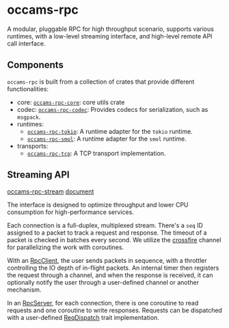 # occams-rpc

A modular, pluggable RPC for high throughput scenario, supports various runtimes,
with a low-level streaming interface, and high-level remote API call interface.

## Components

`occams-rpc` is built from a collection of crates that provide different functionalities:

- core: [`occams-rpc-core`](https://docs.rs/occams-rpc-core): core utils crate
- codec: [`occams-rpc-codec`](https://docs.rs/occams-rpc-codec): Provides codecs for serialization, such as `msgpack`.
- runtimes:
  - [`occams-rpc-tokio`](https://docs.rs/occams-rpc-tokio): A runtime adapter for the `tokio` runtime.
  - [`occams-rpc-smol`](https://docs.rs/occams-rpc-smol): A runtime adapter for the `smol` runtime.
- transports:
  - [`occams-rpc-tcp`](https://docs.rs/occams-rpc-tcp): A TCP transport implementation.


## Streaming API

[occams-rpc-stream](https://crates.io/crates/occams-rpc-stream) [document](https://docs.rs/occams-rpc-stream)

The interface is designed to optimize throughput and lower
CPU consumption for high-performance services.

Each connection is a full-duplex, multiplexed stream.
There's a `seq` ID assigned to a packet to track
a request and response. The timeout of a packet is checked in batches every second.
We utilize the [crossfire](https://docs.rs/crossfire) channel for parallelizing the work with
coroutines.

With an [RpcClient](https://docs.rs/occams-rpc-stream/latest/occams_rpc_stream/client_impl/struct.RpcClient.html), the user sends packets in sequence,
with a throttler controlling the IO depth of in-flight packets.
An internal timer then registers the request through a channel, and when the response
is received, it can optionally notify the user through a user-defined channel or another mechanism.

In an [RpcServer](https://docs.rs/occams-rpc-stream/latest/occams_rpc_stream/server_impl/struct.RpcServer.html), for each connection, there is one coroutine to read requests and one
coroutine to write responses. Requests can be dispatched with a user-defined
[ReqDispatch](https://docs.rs/occams-rpc-stream/latest/occams_rpc_stream/server/trait.ReqDispatch.html) trait implementation.
